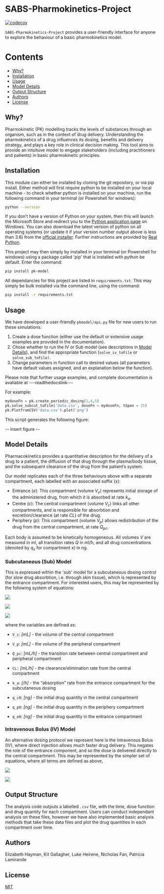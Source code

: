# SABS-Pharmokinetics-Project

[![codecov](https://codecov.io/gh/SABS-best-team/SABS-Pharmokinetics-Project/branch/master/graph/badge.svg?token=TBF4J7A9I3)](https://codecov.io/gh/SABS-best-team/SABS-Pharmokinetics-Project)

`SABS-Pharmokinetics-Project` provides a user-friendly interface for anyone to explore the behaviour of a basic pharmokinetics model.


Contents
========

 * [Why?](#why)
 * [Installation](#installation)
 * [Usage](#usage)
 * [Model Details](#model-details)
 * [Output Structure](#output-structure)
 * [Authors](#authors)
 * [License](#license)

## Why?
Pharmokinetic (PK) modelling tracks the levels of substances through an organism, such as in the context of drug delivery. Understanding the pharmokinetics of a drug influences its dosing, benefits and delivery strategy, and plays a key role in clinical decision making. This tool aims to provide an intuituve model to engage stakeholders (including practitioners and patients) in basic pharmokinetic principles.

## Installation
This module can either be installed by cloning the git repository, or via pip install. Either method will first require python to be installed on your local machine - to check whether python is installed on your machine, run the following command in your terminal (or Powershell for windows):

```bash
python --version
```

If you don’t have a version of Python on your system, then this will launch the Microsoft Store and redirect you to the [Python application page](https://www.microsoft.com/en-us/p/python-39/9p7qfqmjrfp70) on Windows. You can also download the latest version of python on all operating systems (or update it if your version number output above is less than 3.6) from the [official installer](https://www.python.org/downloads/). Further instructions are provided by [Real Python](https://realpython.com/installing-python/).

This project may then simply by installed in your terminal (or Powershell for windows) using a package called 'pip' that is installed with python be default. Enter the command:

```bash
pip install pk-model
```

All dependancies for this project are listed in `requirements.txt`. This may simply be bulk installed via the command line, using the command:

```bash
pip install -r requirements.txt
```
## Usage

We have developed a user-friendly `pkmodel/api.py` file for new users to run these simulations. 
 1. Create a dose function (either use the default or extensive usage examples are provided in the documentation).
 2. Chose whether to run the IV or Sub model (see descriptions in [Model Details](#model-details)), and find the appropriate function (`solve_iv_toFile` or `solve_sub_toFile)`.
 3. Change parameters in function call to desired values (all parameters have default values assigned, and an explanation below the function).

 Please note that further usage examples, and complete documentation is avaliable at ---readthedocslink---

For example:

```python
mydoseFn = pk.create_periodic_dosing(1,4,5)
pk.solve_subcut_toFile('data.csv', doseFn = mydoseFn, tSpan = 25)
pk.PlotfromCSV('data.csv').plot('png')
```
This script generates the following figure:

-- insert figure --

## Model Details
Pharmacokinetics provides a quantitative description for the delivery of a drug to a patient, the diffusion of that drug through the plasma/body tissue, and the subsequent clearance of the drug from the patient’s system. 

Our model replicates each of the three behaviours above with a separate compartment, each labelled with an associated suffix (x):

 * Entrance (_e_): This compartment (volume _V<sub>e</sub>_) represents initial storage of the administered drug, from which it is absorbed at rate _k<sub>a</sub>_.
 * Centre (_c_): The central compartment (volume _V<sub>c</sub>_) links all other compartments, and is responsible for absorbtion and excretion/clearance (at rate _CL_) of the drug.
 * Periphery (_p_): This compartment (volume _V<sub>p</sub>_) allows redistribution of the drug from the central compartment, at rate _Q<sub>pc</sub>_.

Each body is assumed to be kinetically homogeneous. All volumes _V_ are measured in ml, all transition rates _Q_ in ml/h, and all drug concentrations (denoted by _q<sub>x</sub>_ for compartment _x_) in ng.

### Subcutaneous (Sub) Model
This is expressed within the 'sub' model for a subcutaneous dosing control (for slow drug absorbtion, i.e. through skin tissue), which is represented by the entrance compartment. For interested users, this may be represented by the following system of equations:

<img src="https://render.githubusercontent.com/render/math?math=\frac{dq_{e}}{dt} = Dose(t) - k_{a}q_{e}">  <br /> 


<img src="https://render.githubusercontent.com/render/math?math=\frac{dq_{c}}{dt} = k_{a}q_{e} - \frac{CL}{V_{c}}q_{c} - Q_{pc} \left( \frac{q_{c}}{V_{c}} - \frac{q_{p}}{V_{p}} \right)">  <br /> 


<img src="https://render.githubusercontent.com/render/math?math=\frac{dq_{p}}{dt} = Q_{pc} \left( \frac{q_{c}}{V_{c}} - \frac{q_{p}}{V_{p}} \right)">



where the variables are defined as:

 * `V_c`: _[mL]_ - the volume of the central compartment
 * `V_p`: _[mL]_ - the volume of the peripheral compartment

 * `Q_pc`: _[mL/h]_ - the transition rate between central compartment and peripheral compartment
 * `CL:` _[mL/h]_ - the clearance/elimination rate from the central compartment
 * `k_a`: _[/h]_ - the “absorption” rate from the entrance compartment for the subcutaneous dosing 

 * `q_c0`: _[ng]_ - the initial drug quantity in the central compartment
 * `q_p0`: _[ng]_ - the initial drug quantity in the periphery compartment
 * `q_e0`: _[ng]_ - the initial drug quantity in the entrance compartment

 ### Intravenous Bolus (IV) Model
 An alternative dosing protocol we represent here is the Intravenous Bolus (IV), where direct injection allows much faster drug delivery. This negates the role of the entrance component, and so the dose is delivered directly to the central compartment. This may be represented by the simpler set of equations, where all terms are defined as above,

<img src="https://render.githubusercontent.com/render/math?math=\frac{dq_{c}}{dt} = Dose(t) - \frac{CL}{V_{c}}q_{c} - Q_{pc} \left( \frac{q_{c}}{V_{c}} - \frac{q_{p}}{V_{p}} \right)">  <br /> 


<img src="https://render.githubusercontent.com/render/math?math=\frac{dq_{p}}{dt} = Q_{pc} \left( \frac{q_{c}}{V_{c}} - \frac{q_{p}}{V_{p}} \right)">

## Output Structure
The analysis code outputs a labelled `.csv` file, with the time, dose function and drug quantity for each compartment. Users can conduct independant analysis on these files, however we have also implemented basic analysis methods that take these data files and plot the drug quantities in each compartment over time.
## Authors
Elizabeth Hayman, Kit Gallagher, Luke Heirene, Nicholas Fan, Patricia Lamirande

## License
[MIT](https://choosealicense.com/licenses/mit/)
